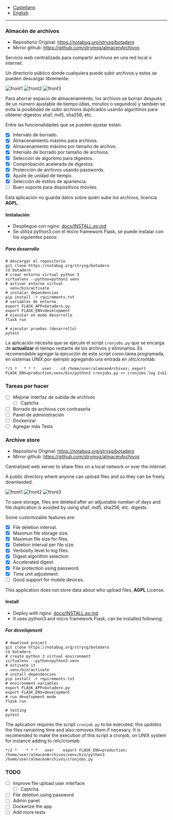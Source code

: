 * [Castellano](#es)
* [English](#en)
----
<h3 id="es">Almacén de archivos</h3>

- Repositorio Original: https://notabug.org/strysg/botadero
- Mirror github: https://github.com/strymsg/almacenArchivos

Servicio web centralizado para compartir archivos en una red local o internet.

Un directorio público donde cualquiera puede subir archivos y estos se pueden descargar libremente.

![front1](botadero/static/botadero_resources/front1.png)
![front2](botadero/static/botadero_resources/front2.png)
![front3](botadero/static/botadero_resources/front3.png)

Para ahorrar espacio de almacenamiento, los archivos se borran después de un número ajustable de tiempo (días, minutos o segundos) y también se evita la posiblidad de subir archivos duplicados usando algoritmos para obtener digestos sha1, md5, sha256, etc. 

Entre las funcionalidades que se pueden ajustar están:

- [x] Intervalo de borrado.
- [x] Almacenamiento máximo para archivos.
- [x] Almacenamiento máximo por tamaño de archivo.
- [x] Intervalo de borrado por tamaño de archivos.
- [x] Selección de algoritmo para digestos.
- [x] Comprobación acelerada de digestos.
- [x] Protección de archivos usando passwords.
- [x] Ajuste de unidad de tiempo.
- [x] Selección de estilos de apariencia.
- [ ] Buen soporte para dispositivos móviles.

Esta aplicación no guarda datos sobre quién sube los archivos, licencia **AGPL**.

#### Instalación ####

- Despliegue con nginx: [docs/INSTALL.es.md](docs/INSTALL.es.md)
- Se utiliza python3 con el micro framework Flask, se puede instalar con los siguientes pasos:

##### Para desarrollo #####

    # descargar el repositorio
    git clone https://notabug.org/strysg/botadero
	cd botadero
	# crear entorno virtual python 3
	virtualenv --python=python3 venv
	# activar entorno virtual
	. venv/bin/activate
	# instalar dependencias
	pip install -r rquirements.txt
	# variables de entorno
	export FLASK_APP=botadero.py
	export FLASK_ENV=development
	# ejecutar en modo desarrollo
	flask run

    # ejecutar pruebas (desarrollo)
	pytest

La aplicación necesita que se ejecute el script `cronjobs.py` que se encarga de **actualizar** el tiempo restante de los archivos y eliminarlos. Es recomendable agregar la ejecución de este script como tarea programada, en sistemas UNIX por ejemplo agregando una entrada en /etc/crontab.

```
*/1 *   * * *   user    cd /home/user/alamcenArchivos; export FLASK_ENV=production;venv/bin/python3 cronjobs.py >> cronjobs.log 2>&1
```

### Tareas por hacer

- [ ] Mejorar interfaz de subida de archivos
  - [ ] Captcha
- [ ] Borrado de archivos con contraseña
- [ ] Panel de administración
- [ ] Dockerizar
- [ ] Agregar más Tests

<h3 id="en">Archive store</h3>

- Repositorio Original: https://notabug.org/strysg/botadero
- Mirror github: https://github.com/strymsg/almacenArchivos

Centralized web server to share files on a local network or over the internet. 

A public directory where anyone can upload files and so they can be freely downlaoded.

![front1](botadero/static/botadero_resources/front1.png)
![front2](botadero/static/botadero_resources/front2.png)
![front3](botadero/static/botadero_resources/front3.png)

To save storage, files are deleted after an adjustable number of days and file duplication is avoided by using sha1, md5, sha256, etc. digests.

Some customizable features are:

- [x] File deletion interval.
- [x] Maximun file storage size.
- [x] Maximun file size for files.
- [x] Deletion interval per file size.
- [x] Verbosity level to log files.
- [x] Digest algorithm selection.
- [x] Accelerated digest.
- [x] File protection using password.
- [x] Time unit adjustment.
- [ ] Good support for mobile devices.

This application does not store data about who upload files, **AGPL** License.

#### Install ####

- Deploy with nginx: [docs/INSTALL.es.md](docs/INSTALL.es.md)
- It uses python3 and micro framework Flask, can be installed following:
	
##### For development #####

    # download project
    git clone https://notabug.org/strysg/botadero
	cd botadero
	# create python 3 virtual environment
	virtualenv --python=python3 venv
	# activate it
	. venv/bin/activate
	# install dependencies
	pip install -r rquirements.txt
	# environment variables
	export FLASK_APP=botadero.py
	export FLASK_ENV=development
	# run development mode
	flask run

    # testing
    pytest

The aplication requires the script `cronjob.py` to be executed, this *updates* the files ramaining time and also removes them if necesary. It is recomended to make the execution of this script a cronjob, on UNIX system for instance adding to /etc/crontab.

```
*/2 *    * * *   user    export FLASK_ENV=production; /home/user/almacenArchivos/venv/bin/python3 /home/user/almacenArchivos/cronjobs.py
```

### TODO

- [ ] Improve file upload user interface
  - [ ] Captcha
- [ ] File deletion using password
- [ ] Admin panel
- [ ] Dockerize the app
- [ ] Add more tests
